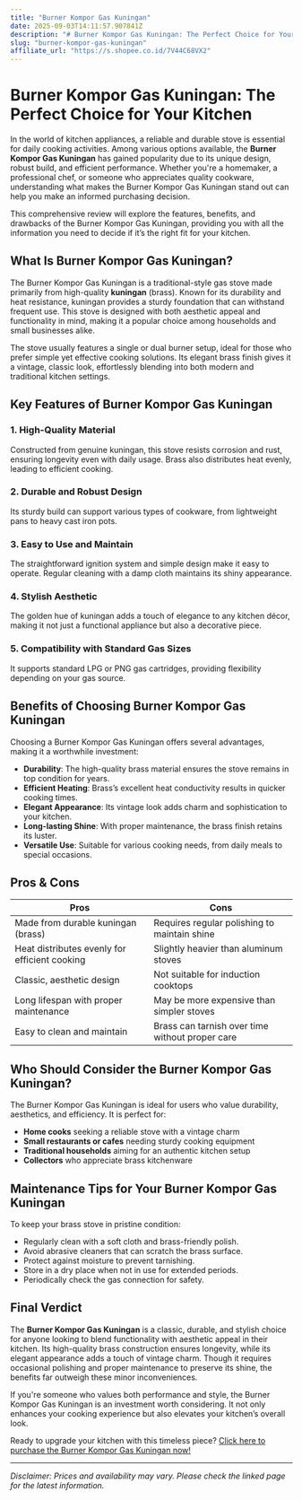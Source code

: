 ```yaml
---
title: "Burner Kompor Gas Kuningan"
date: 2025-09-03T14:11:57.907841Z
description: "# Burner Kompor Gas Kuningan: The Perfect Choice for Your Kitchen..."
slug: "burner-kompor-gas-kuningan"
affiliate_url: "https://s.shopee.co.id/7V44C68VX2"
---
```

# Burner Kompor Gas Kuningan: The Perfect Choice for Your Kitchen

In the world of kitchen appliances, a reliable and durable stove is essential for daily cooking activities. Among various options available, the **Burner Kompor Gas Kuningan** has gained popularity due to its unique design, robust build, and efficient performance. Whether you're a homemaker, a professional chef, or someone who appreciates quality cookware, understanding what makes the Burner Kompor Gas Kuningan stand out can help you make an informed purchasing decision.

This comprehensive review will explore the features, benefits, and drawbacks of the Burner Kompor Gas Kuningan, providing you with all the information you need to decide if it’s the right fit for your kitchen.

## What Is Burner Kompor Gas Kuningan?

The Burner Kompor Gas Kuningan is a traditional-style gas stove made primarily from high-quality **kuningan** (brass). Known for its durability and heat resistance, kuningan provides a sturdy foundation that can withstand frequent use. This stove is designed with both aesthetic appeal and functionality in mind, making it a popular choice among households and small businesses alike.

The stove usually features a single or dual burner setup, ideal for those who prefer simple yet effective cooking solutions. Its elegant brass finish gives it a vintage, classic look, effortlessly blending into both modern and traditional kitchen settings.

## Key Features of Burner Kompor Gas Kuningan

### 1. High-Quality Material
Constructed from genuine kuningan, this stove resists corrosion and rust, ensuring longevity even with daily usage. Brass also distributes heat evenly, leading to efficient cooking.

### 2. Durable and Robust Design
Its sturdy build can support various types of cookware, from lightweight pans to heavy cast iron pots.

### 3. Easy to Use and Maintain
The straightforward ignition system and simple design make it easy to operate. Regular cleaning with a damp cloth maintains its shiny appearance.

### 4. Stylish Aesthetic
The golden hue of kuningan adds a touch of elegance to any kitchen décor, making it not just a functional appliance but also a decorative piece.

### 5. Compatibility with Standard Gas Sizes
It supports standard LPG or PNG gas cartridges, providing flexibility depending on your gas source.

## Benefits of Choosing Burner Kompor Gas Kuningan

Choosing a Burner Kompor Gas Kuningan offers several advantages, making it a worthwhile investment:

- **Durability**: The high-quality brass material ensures the stove remains in top condition for years.
- **Efficient Heating**: Brass’s excellent heat conductivity results in quicker cooking times.
- **Elegant Appearance**: Its vintage look adds charm and sophistication to your kitchen.
- **Long-lasting Shine**: With proper maintenance, the brass finish retains its luster.
- **Versatile Use**: Suitable for various cooking needs, from daily meals to special occasions.

## Pros & Cons

| **Pros** | **Cons** |
|------------|------------|
| Made from durable kuningan (brass) | Requires regular polishing to maintain shine |
| Heat distributes evenly for efficient cooking | Slightly heavier than aluminum stoves |
| Classic, aesthetic design | Not suitable for induction cooktops |
| Long lifespan with proper maintenance | May be more expensive than simpler stoves |
| Easy to clean and maintain | Brass can tarnish over time without proper care |

## Who Should Consider the Burner Kompor Gas Kuningan?

The Burner Kompor Gas Kuningan is ideal for users who value durability, aesthetics, and efficiency. It is perfect for:

- **Home cooks** seeking a reliable stove with a vintage charm
- **Small restaurants or cafes** needing sturdy cooking equipment
- **Traditional households** aiming for an authentic kitchen setup
- **Collectors** who appreciate brass kitchenware

## Maintenance Tips for Your Burner Kompor Gas Kuningan

To keep your brass stove in pristine condition:

- Regularly clean with a soft cloth and brass-friendly polish.
- Avoid abrasive cleaners that can scratch the brass surface.
- Protect against moisture to prevent tarnishing.
- Store in a dry place when not in use for extended periods.
- Periodically check the gas connection for safety.

## Final Verdict

The **Burner Kompor Gas Kuningan** is a classic, durable, and stylish choice for anyone looking to blend functionality with aesthetic appeal in their kitchen. Its high-quality brass construction ensures longevity, while its elegant appearance adds a touch of vintage charm. Though it requires occasional polishing and proper maintenance to preserve its shine, the benefits far outweigh these minor inconveniences.

If you're someone who values both performance and style, the Burner Kompor Gas Kuningan is an investment worth considering. It not only enhances your cooking experience but also elevates your kitchen’s overall look.

Ready to upgrade your kitchen with this timeless piece? [Click here to purchase the Burner Kompor Gas Kuningan now!](https://s.shopee.co.id/7V44C68VX2)

---

*Disclaimer: Prices and availability may vary. Please check the linked page for the latest information.*